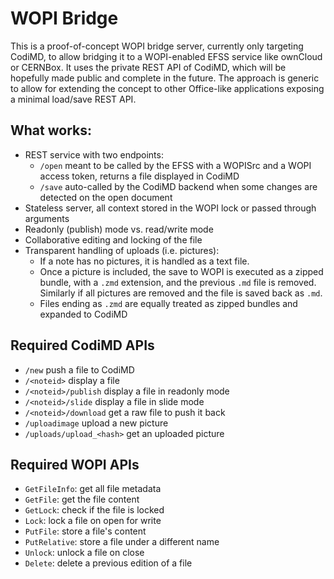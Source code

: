 # WOPI Bridge

This is a proof-of-concept WOPI bridge server, currently only targeting CodiMD, to allow bridging it to a WOPI-enabled EFSS service like ownCloud or CERNBox. It uses the private REST API of CodiMD, which will be hopefully made public and complete in the future. The approach is generic to allow for extending the concept to other Office-like applications exposing a minimal load/save REST API.

## What works:
* REST service with two endpoints:
  - `/open`   meant to be called by the EFSS with a WOPISrc and a WOPI access token, returns a file displayed in CodiMD
  - `/save`   auto-called by the CodiMD backend when some changes are detected on the open document
* Stateless server, all context stored in the WOPI lock or passed through arguments
* Readonly (publish) mode vs. read/write mode
* Collaborative editing and locking of the file
* Transparent handling of uploads (i.e. pictures):
  * If a note has no pictures, it is handled as a text file.
  * Once a picture is included, the save to WOPI is executed as a zipped bundle, with a `.zmd` extension, and the previous `.md` file is removed. Similarly if all pictures are removed and the file is saved back as `.md`.
  * Files ending as `.zmd` are equally treated as zipped bundles and expanded to CodiMD

## Required CodiMD APIs
* `/new`                    push a file to CodiMD
* `/<noteid>`               display a file
* `/<noteid>/publish`       display a file in readonly mode
* `/<noteid>/slide`         display a file in slide mode
* `/<noteid>/download`      get a raw file to push it back
* `/uploadimage`            upload a new picture
* `/uploads/upload_<hash>`  get an uploaded picture

## Required WOPI APIs
* `GetFileInfo`: get all file metadata
* `GetFile`: get the file content
* `GetLock`: check if the file is locked
* `Lock`: lock a file on open for write
* `PutFile`: store a file's content
* `PutRelative`: store a file under a different name
* `Unlock`: unlock a file on close
* `Delete`: delete a previous edition of a file

